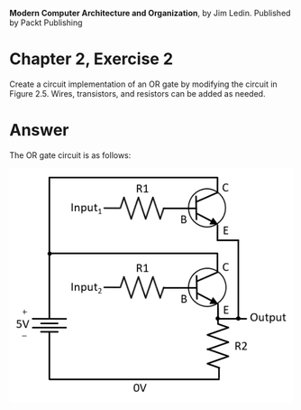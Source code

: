 __Modern Computer Architecture and Organization__, by Jim Ledin. Published by Packt Publishing
# Chapter 2, Exercise 2

Create a circuit implementation of an OR gate by modifying the circuit in Figure 2.5. Wires, transistors, and resistors can be added as needed.

# Answer
The OR gate circuit is as follows:

![OR gate circuit](src/Ex__2_diagram.png)